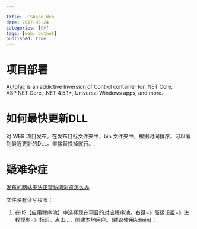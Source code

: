 ```yaml
---

title:  CShape Web 
date: 2017-05-24
categories: [C#]
tags: [web, dotnet]
published: true
---
```


# 项目部署

[Autofac](https://autofac.org/) is an addictive Inversion of Control container for .NET Core, ASP.NET Core, .NET 4.5.1+, Universal Windows apps, and more.


# 如何最快更新DLL

对 WEB 项目发布。在发布目标文件夹中，bin 文件夹中，根据时间排序。可以看到最近更新的DLL。直接替换掉就行。

# 疑难杂症


[发布的网站无法正常访问浏览怎么办](http://jingyan.baidu.com/album/9158e0004e40b8a2541228f6.html?picindex=4)



文件没有读写权限：

1. 在IIS【应用程序池】中选择现在项目的对应程序池。右键=》高级设置=》进程模型=》标识。点击...，创建本地用户。(建议使用Admin)；




